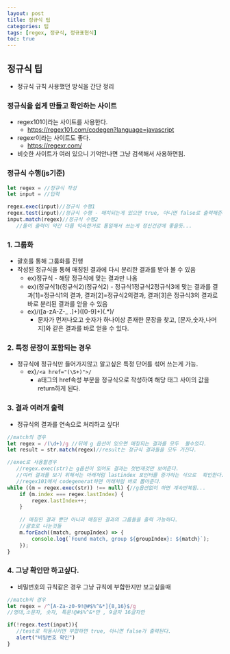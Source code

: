 ```yaml
---
layout: post
title: 정규식 팁
categories: 팁
tags: [regex, 정규식, 정규표현식]
toc: true
---
```


## 정규식 팁
- 정규식 규칙 사용했던 방식을 간단 정리

### 정규식을 쉽게 만들고 확인하는 사이트
- regex101이라는 사이트를 사용한다.
   - <https://regex101.com/codegen?language=javascript>
- regexr이라는 사이트도 좋다.
   - <https://regexr.com/>
- 비슷한 사이트가 여러 있으니 기억안나면 그냥 검색해서 사용하면됨.

### 정규식 수행(js기준)
```javascript
let regex = //정규식 작성
let input = //입력

regex.exec(input)//정규식 수행1
regex.test(input)//정규식 수행 - 매치되는게 있으면 true, 아니면 false로 출력해준다.
input.match(regex)//정규식 수행2
   //둘이 출력이 약간 다름 익숙한거로 통일해서 쓰는게 정신건강에 좋을듯...
```

### 1. 그룹화
- 괄호를 통해 그룹화를 진행
- 작성된 정규식을 통해 매칭된 결과에 다시 분리한 결과를 받아 볼 수 있음
   - ex)정규식 - 해당 정규식에 맞는 결과만 나옴
   - ex)(정규식1)(정규식2)(정규식2) - 정규식1정규식2정규식3에 맞는 결과를 결과[1]=정규식1의 결과, 결과[2]=정규식2의결과, 결과[3]은 정규식3의 결과로 바로 분리된 결과를 얻을 수 있음
   - ex)/([a-zA-Z-_ \.]+)([0-9]+)(.*)/
      - 문자가 먼저나오고 숫자가 하나이상 존재한 문장을 찾고, [문자,숫자,나머지]와 같은 결과를 바로 얻을 수 있다.

### 2. 특정 문장이 포함되는 경우
- 정규식에 정규식만 들어가지않고 알고싶은 특정 단어를 섞어 쓰는게 가능.
   - ex)```/<a href="(\S+)">/```
      - a태그의 href속성 부분을 정규식으로 작성하여 해당 태그 사이의 값을 return하게 된다.

### 3. 결과 여러개 출력
- 정규식의 결과를 연속으로 처리하고 싶다!  

```javascript
//match의 경우
let regex = /(\d+)/g //뒤에 g 옵션이 있으면 매칭되는 결과를 모두  볼수있다.
let result = str.match(regex)//result는 정규식 결과들을 모두 가진다.

//exec로 사용할경우
   //regex.exec(str)는 g옵션이 있어도 결과는 첫번재것만 보여준다.
   //여러 결과를 보기 위해서는 아래처럼 lastindex 포인터를 증가하는 식으로  확인한다.
   //regex101에서 codegenerat하면 아래처럼 바로 뽑아준다.
while ((m = regex.exec(str)) !== null) {//g옵션없이 하면 계속반복됨...
    if (m.index === regex.lastIndex) {
        regex.lastIndex++;
    }
    
    // 매칭된 결과 뿐만 아니라 매칭된 결과의 그룹들을 출력 가능하다. 
    //괄호로 나눈것들
    m.forEach((match, groupIndex) => {
        console.log(`Found match, group ${groupIndex}: ${match}`);
    });
}
```

### 4. 그냥 확인만 하고싶다.
- 비밀번호의 규칙같은 경우 그냥 규칙에 부합한지만 보고싶을때

```javascript
//match의 경우
let regex = /^[A-Za-z0-9!@#$%^&*]{8,16}$/g 
//영대,소문자, 숫자, 특문!@#$%^&*만 , 9글자 16글자만 

if(!regex.test(input)){
   //test로 작동시키면 부합하면 true, 아니면 false가 출력된다.
   alert("비밀번호 확인")
}


```